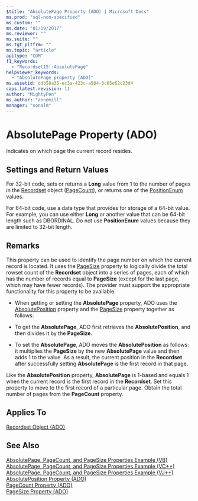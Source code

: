 ```yaml
---
$title: "AbsolutePage Property (ADO) | Microsoft Docs"
ms.prod: "sql-non-specified"
ms.custom: ""
ms.date: "01/19/2017"
ms.reviewer: ""
ms.suite: ""
ms.tgt_pltfrm: ""
ms.topic: "article"
apitype: "COM"
f1_keywords: 
  - "Recordset15::AbsolutePage"
helpviewer_keywords: 
  - "AbsolutePage property [ADO]"
ms.assetid: ddb58a35-ec3a-423c-a504-3c65e62c23d4
caps.latest.revision: 11
author: "MightyPen"
ms.author: "annemill"
manager: "sonalm"
---
```

# AbsolutePage Property (ADO)
Indicates on which page the current record resides.  
  
## Settings and Return Values  
 For 32-bit code, sets or returns a **Long** value from 1 to the number of pages in the [Recordset](../../../ado/reference/ado-api/recordset-object-ado.md) object ([PageCount](../../../ado/reference/ado-api/pagecount-property-ado.md)), or returns one of the [PositionEnum](../../../ado/reference/ado-api/positionenum.md) values.  
  
 For 64-bit code, use a data type that provides for storage of a 64-bit value. For example, you can use either **Long** or another value that can be 64-bit length such as DBORDINAL. Do not use **PositionEnum** values because they are limited to 32-bit length.  
  
## Remarks  
 This property can be used to identify the page number on which the current record is located. It uses the [PageSize](../../../ado/reference/ado-api/pagesize-property-ado.md) property to logically divide the total rowset count of the **Recordset** object into a series of pages, each of which has the number of records equal to **PageSize** (except for the last page, which may have fewer records). The provider must support the appropriate functionality for this property to be available.  
  
-   When getting or setting the **AbsolutePage** property, ADO uses the [AbsolutePosition](../../../ado/reference/ado-api/absoluteposition-property-ado.md) property and the [PageSize](../../../ado/reference/ado-api/pagesize-property-ado.md) property together as follows:  
  
-   To get the **AbsolutePage**, ADO first retrieves the **AbsolutePosition**, and then divides it by the **PageSize**.  
  
-   To set the **AbsolutePage**, ADO moves the **AbsolutePosition** as follows: it multiplies the **PageSize** by the new **AbsolutePage** value and then adds 1 to the value. As a result, the current position in the **Recordset** after successfully setting **AbsolutePage** is the first record in that page.  
  
 Like the **AbsolutePosition** property, **AbsolutePage** is 1-based and equals 1 when the current record is the first record in the **Recordset**. Set this property to move to the first record of a particular page. Obtain the total number of pages from the **PageCount** property.  
  
## Applies To  
 [Recordset Object (ADO)](../../../ado/reference/ado-api/recordset-object-ado.md)  
  
## See Also  
 [AbsolutePage, PageCount, and PageSize Properties Example (VB)](../../../ado/reference/ado-api/absolutepage-pagecount-and-pagesize-properties-example-vb.md)   
 [AbsolutePage, PageCount, and PageSize Properties Example (VC++)](../../../ado/reference/ado-api/absolutepage-pagecount-and-pagesize-properties-example-vc.md)   
 [AbsolutePage, PageCount, and PageSize Properties Example (VJ++)](../../../ado/reference/ado-api/absolutepage-pagecount-and-pagesize-properties-example-vj.md)   
 [AbsolutePosition Property (ADO)](../../../ado/reference/ado-api/absoluteposition-property-ado.md)   
 [PageCount Property (ADO)](../../../ado/reference/ado-api/pagecount-property-ado.md)   
 [PageSize Property (ADO)](../../../ado/reference/ado-api/pagesize-property-ado.md)